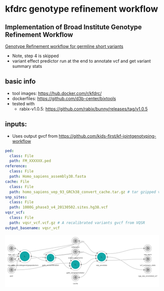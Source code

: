 # kfdrc genotype refinement workflow

## Implementation of Broad Institute Genotype Refinement Workflow
<a href="https://software.broadinstitute.org/gatk/documentation/article?id=11074"> Genotype Refinement workflow for germline short variants</a>
+ Note, step 4 is skipped
+ variant effect predictor run at the end to annotate vcf and get variant summary stats

## basic info
- tool images: https://hub.docker.com/r/kfdrc/
- dockerfiles: https://github.com/d3b-center/bixtools
- tested with
  - rabix-v1.0.5: https://github.com/rabix/bunny/releases/tag/v1.0.5

## inputs:

+ Uses output gvcf from https://github.com/kids-first/kf-jointgenotyping-workflow

```yaml
ped:
  class: File
  path: FM_XXXXXX.ped
reference:
  class: File
  path: Homo_sapiens_assembly38.fasta
cache: File
  class: File
  path: homo_sapiens_vep_93_GRCh38_convert_cache.tar.gz # tar gzipped vep93 cache file
snp_sites:
  class: File
  path: 1000G_phase3_v4_20130502.sites.hg38.vcf
vqsr_vcf:
  class: File
  path: vqsr_vcf.vcf.gz # A recalibrated variants gvcf from VQSR
output_basename: vqsr_vcf
```
![Alt text](./genotype-refinement-workflow.png?raw=true "Workflow diagram")
